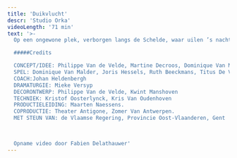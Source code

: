 ```yaml
---
title: 'Duikvlucht'
descr: 'Studio Orka'
videoLength: '71 min'
text: '>-
  Op een ongewone plek, verborgen langs de Schelde, waar uilen ’s nachts de wacht houden, ver weg van drukte en gewoel, staat iets te gebeuren. Vier mensen ontmoeten elkaar en delen er lief en leed, geheimen oh zo zwaar ... Wat als een geheim zo zwaar weegt dat je het alleen niet kunt dragen? Hoeveel weegt dat eigenlijk, een geheim? Kan je het per post versturen? En wil je zoiets wel in je brievenbus?

  #####Credits

  CONCEPT/IDEE: Philippe Van de Velde, Martine Decroos, Dominique Van Malder, Joris Hessels, Ruth Beeckmans, Titus De Voogdt, Thomas Devos
  SPEL: Dominique Van Malder, Joris Hessels, Ruth Beeckmans, Titus De Voogdt/Nico Sturm.
  COACH:Johan Heldenbergh
  DRAMATURGIE: Mieke Versyp
  DECORONTWERP: Philippe Van de Velde, Kwint Manshoven
  TECHNIEK: Kristof Oosterlynck, Kris Van Oudenhoven
  PRODUCTIELEIDING: Maarten Naessens.
  COPRODUCTIE: Theater Antigone, Zomer Van Antwerpen.
  MET STEUN VAN: de Vlaamse Regering, Provincie Oost-Vlaanderen, Gent

  ‍

  Opname video door Fabien Delathauwer'
---
```

